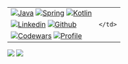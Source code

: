 <!-- HTML -->
<table>
  <tr>
    <td>
      <!-- Skills -->
      <a href="#"><img src="https://img.shields.io/badge/Java-ED8B00?style=for-the-badge&logo=java&logoColor=white" alt="Java"/></a>
      <a href="#"><img src="https://img.shields.io/badge/Spring-6DB33F?style=for-the-badge&logo=spring&logoColor=white" alt="Spring"/></a>
      <a href="#"><img src="https://img.shields.io/badge/Kotlin-0095D5?&style=for-the-badge&logo=kotlin&logoColor=white" alt="Kotlin"/></a>
    </td>
    <td rowspan="3">
      <!-- Wins -->
      
    </td>
  </tr>
  <tr>
    <td>
      <!-- Stats -->
      <a href="https://www.linkedin.com/in/kurskiidd"><img src="https://img.shields.io/badge/Sergey%20Kubatko-blue?style=flat&logo=Linkedin&logoColor=white" alt="Linkedin"/></a>
      <a href="https://gitstats.me/pablokurskii"><img src="https://img.shields.io/badge/-pablokurskii-black?style=flat&labelColor=black&logo=github&logoColor=white" alt="Github"/></a>
    </td>
  </tr>
  <tr>
    <td>
      <!-- Badges -->
      <a href="https://www.codewars.com/users/pablokurskii"><img src="https://www.codewars.com/users/pablokurskii/badges/micro" alt="Codewars"/></a>
      <a href="#"><img src="https://komarev.com/ghpvc/?username=skubatko&style=flat" alt="Profile"/></a>
    </td>
  </tr>
</table>

![](https://hit.yhype.me/github/profile?user_id=76567455)
![](https://komarev.com/ghpvc/?username=pablokurskii)
